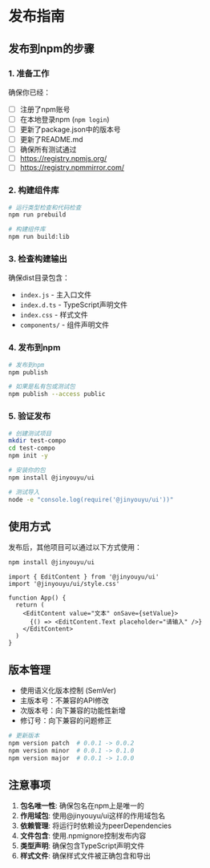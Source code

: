 # 发布指南

## 发布到npm的步骤

### 1. 准备工作

确保你已经：
- [ ] 注册了npm账号
- [ ] 在本地登录npm (`npm login`)
- [ ] 更新了package.json中的版本号
- [ ] 更新了README.md
- [ ] 确保所有测试通过
- [ ] https://registry.npmjs.org/ 
- [ ] https://registry.npmmirror.com/

### 2. 构建组件库

```bash
# 运行类型检查和代码检查
npm run prebuild

# 构建组件库
npm run build:lib
```

### 3. 检查构建输出

确保dist目录包含：
- `index.js` - 主入口文件
- `index.d.ts` - TypeScript声明文件
- `index.css` - 样式文件
- `components/` - 组件声明文件

### 4. 发布到npm

```bash
# 发布到npm
npm publish

# 如果是私有包或测试包
npm publish --access public
```

### 5. 验证发布

```bash
# 创建测试项目
mkdir test-compo
cd test-compo
npm init -y

# 安装你的包
npm install @jinyouyu/ui

# 测试导入
node -e "console.log(require('@jinyouyu/ui'))"
```

## 使用方式

发布后，其他项目可以通过以下方式使用：

```bash
npm install @jinyouyu/ui
```

```tsx
import { EditContent } from '@jinyouyu/ui'
import '@jinyouyu/ui/style.css'

function App() {
  return (
    <EditContent value="文本" onSave={setValue}>
      {() => <EditContent.Text placeholder="请输入" />}
    </EditContent>
  )
}
```

## 版本管理

- 使用语义化版本控制 (SemVer)
- 主版本号：不兼容的API修改
- 次版本号：向下兼容的功能性新增
- 修订号：向下兼容的问题修正

```bash
# 更新版本
npm version patch  # 0.0.1 -> 0.0.2
npm version minor  # 0.0.1 -> 0.1.0
npm version major  # 0.0.1 -> 1.0.0
```

## 注意事项

1. **包名唯一性**: 确保包名在npm上是唯一的
2. **作用域包**: 使用@jinyouyu/ui这样的作用域包名
3. **依赖管理**: 将运行时依赖设为peerDependencies
4. **文件包含**: 使用.npmignore控制发布内容
5. **类型声明**: 确保包含TypeScript声明文件
6. **样式文件**: 确保样式文件被正确包含和导出
